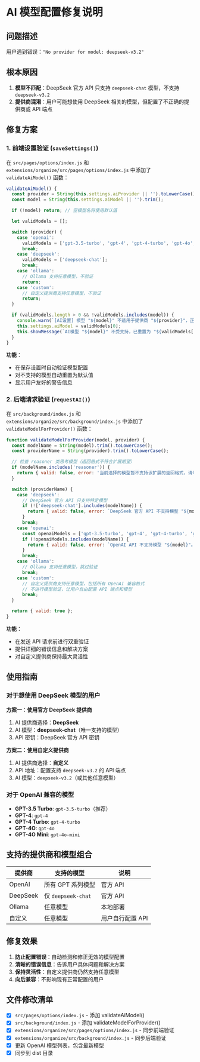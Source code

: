 # AI 模型配置修复说明

## 问题描述

用户遇到错误：`"No provider for model: deepseek-v3.2"`

## 根本原因

1. **模型不匹配**：DeepSeek 官方 API 只支持 `deepseek-chat` 模型，不支持 `deepseek-v3.2`
2. **提供商混淆**：用户可能想使用 DeepSeek 相关的模型，但配置了不正确的提供商或 API 端点

## 修复方案

### 1. 前端设置验证 (`saveSettings()`)

在 `src/pages/options/index.js` 和 `extensions/organize/src/pages/options/index.js` 中添加了 `validateAiModel()` 函数：

```javascript
validateAiModel() {
  const provider = String(this.settings.aiProvider || '').toLowerCase();
  const model = String(this.settings.aiModel || '').trim();

  if (!model) return; // 空模型名将使用默认值

  let validModels = [];

  switch (provider) {
    case 'openai':
      validModels = ['gpt-3.5-turbo', 'gpt-4', 'gpt-4-turbo', 'gpt-4o', 'gpt-4o-mini'];
      break;
    case 'deepseek':
      validModels = ['deepseek-chat'];
      break;
    case 'ollama':
      // Ollama 支持任意模型，不验证
      return;
    case 'custom':
      // 自定义提供商支持任意模型，不验证
      return;
  }

  if (validModels.length > 0 && !validModels.includes(model)) {
    console.warn(`[AI设置] 模型 "${model}" 不适用于提供商 "${provider}"，正在重置为默认模型`);
    this.settings.aiModel = validModels[0];
    this.showMessage(`AI模型 "${model}" 不受支持，已重置为 "${validModels[0]}"`, 'warning');
  }
}
```

**功能**：
- 在保存设置时自动验证模型配置
- 对不支持的模型自动重置为默认值
- 显示用户友好的警告信息

### 2. 后端请求验证 (`requestAI()`)

在 `src/background/index.js` 和 `extensions/organize/src/background/index.js` 中添加了 `validateModelForProvider()` 函数：

```javascript
function validateModelForProvider(model, provider) {
  const modelName = String(model).trim().toLowerCase();
  const providerName = String(provider).trim().toLowerCase();

  // 检查 reasoner 类思考模型（返回格式不符合扩展期望）
  if (modelName.includes('reasoner')) {
    return { valid: false, error: '当前选择的模型暂不支持该扩展的返回格式，请切换到标准对话模型' };
  }

  switch (providerName) {
    case 'deepseek':
      // DeepSeek 官方 API 只支持特定模型
      if (!['deepseek-chat'].includes(modelName)) {
        return { valid: false, error: `DeepSeek 官方 API 不支持模型 "${model}"。请使用 "deepseek-chat"，或选择"自定义提供商"并配置支持该模型的 API 端点。` };
      }
      break;
    case 'openai':
      const openaiModels = ['gpt-3.5-turbo', 'gpt-4', 'gpt-4-turbo', 'gpt-4o', 'gpt-4o-mini'];
      if (!openaiModels.includes(modelName)) {
        return { valid: false, error: `OpenAI API 不支持模型 "${model}"。支持的模型: ${openaiModels.join(', ')}` };
      }
      break;
    case 'ollama':
      // Ollama 支持任意模型，跳过验证
      break;
    case 'custom':
      // 自定义提供商支持任意模型，包括所有 OpenAI 兼容格式
      // 不进行模型验证，让用户自由配置 API 端点和模型
      break;
  }

  return { valid: true };
}
```

**功能**：
- 在发送 API 请求前进行双重验证
- 提供详细的错误信息和解决方案
- 对自定义提供商保持最大灵活性

## 使用指南

### 对于想使用 DeepSeek 模型的用户

**方案一：使用官方 DeepSeek 提供商**
1. AI 提供商选择：**DeepSeek**
2. AI 模型：**deepseek-chat**（唯一支持的模型）
3. API 密钥：DeepSeek 官方 API 密钥

**方案二：使用自定义提供商**
1. AI 提供商选择：**自定义**
2. API 地址：配置支持 `deepseek-v3.2` 的 API 端点
3. AI 模型：`deepseek-v3.2`（或其他任意模型）

### 对于 OpenAI 兼容的模型

- **GPT-3.5 Turbo**: `gpt-3.5-turbo`（推荐）
- **GPT-4**: `gpt-4`
- **GPT-4 Turbo**: `gpt-4-turbo`
- **GPT-4O**: `gpt-4o`
- **GPT-4O Mini**: `gpt-4o-mini`

## 支持的提供商和模型组合

| 提供商 | 支持的模型 | 说明 |
|--------|------------|------|
| OpenAI | 所有 GPT 系列模型 | 官方 API |
| DeepSeek | 仅 `deepseek-chat` | 官方 API |
| Ollama | 任意模型 | 本地部署 |
| 自定义 | 任意模型 | 用户自行配置 API |

## 修复效果

1. **防止配置错误**：自动检测和修正无效的模型配置
2. **清晰的错误信息**：告诉用户具体问题和解决方案
3. **保持灵活性**：自定义提供商仍然支持任意模型
4. **向后兼容**：不影响现有正常配置的用户

## 文件修改清单

- [x] `src/pages/options/index.js` - 添加 validateAiModel()
- [x] `src/background/index.js` - 添加 validateModelForProvider()
- [x] `extensions/organize/src/pages/options/index.js` - 同步前端验证
- [x] `extensions/organize/src/background/index.js` - 同步后端验证
- [x] 更新 OpenAI 模型列表，包含最新模型
- [x] 同步到 dist 目录